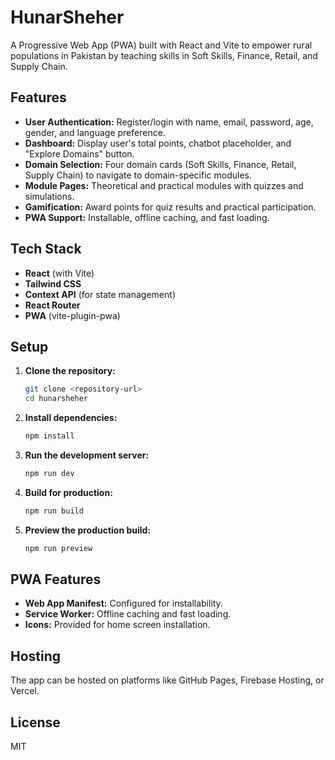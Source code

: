 # HunarSheher

A Progressive Web App (PWA) built with React and Vite to empower rural populations in Pakistan by teaching skills in Soft Skills, Finance, Retail, and Supply Chain.

## Features

- **User Authentication:** Register/login with name, email, password, age, gender, and language preference.
- **Dashboard:** Display user's total points, chatbot placeholder, and "Explore Domains" button.
- **Domain Selection:** Four domain cards (Soft Skills, Finance, Retail, Supply Chain) to navigate to domain-specific modules.
- **Module Pages:** Theoretical and practical modules with quizzes and simulations.
- **Gamification:** Award points for quiz results and practical participation.
- **PWA Support:** Installable, offline caching, and fast loading.

## Tech Stack

- **React** (with Vite)
- **Tailwind CSS**
- **Context API** (for state management)
- **React Router**
- **PWA** (vite-plugin-pwa)

## Setup

1. **Clone the repository:**
   ```bash
   git clone <repository-url>
   cd hunarsheher
   ```

2. **Install dependencies:**
   ```bash
   npm install
   ```

3. **Run the development server:**
   ```bash
   npm run dev
   ```

4. **Build for production:**
   ```bash
   npm run build
   ```

5. **Preview the production build:**
   ```bash
   npm run preview
   ```

## PWA Features

- **Web App Manifest:** Configured for installability.
- **Service Worker:** Offline caching and fast loading.
- **Icons:** Provided for home screen installation.

## Hosting

The app can be hosted on platforms like GitHub Pages, Firebase Hosting, or Vercel.

## License

MIT 